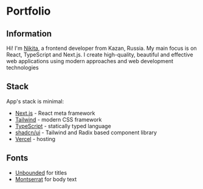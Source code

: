# Portfolio

## Information

Hi! I'm [Nikita](https://github.com/gl3af), a frontend developer from Kazan, Russia. My main focus is on React, TypeScript and Next.js. I create high-quality, beautiful and effective web applications using modern approaches and web development technologies

## Stack

App's stack is minimal:

- [Next.js](https://nextjs.org) - React meta framework
- [Tailwind](https://tailwindcss.com) - modern CSS framework
- [TypeScript](https://www.typescriptlang.org) - statically typed language
- [shadcn/ui](https://ui.shadcn.com) - Tailwind and Radix based component library
- [Vercel](https://vercel.com) - hosting

## Fonts

- [Unbounded](https://fonts.google.com/specimen/Unbounded) for titles
- [Montserrat](https://fonts.google.com/specimen/Montserrat) for body text
